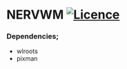 # NERVWM [![Licence](https://img.shields.io/badge/License-BSD-red.svg)](LICENSE)

### Dependencies;

* wlroots
* pixman
